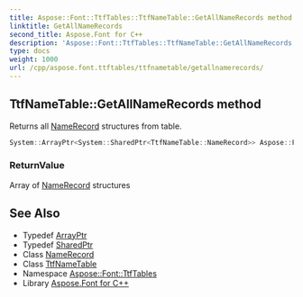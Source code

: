 ```yaml
---
title: Aspose::Font::TtfTables::TtfNameTable::GetAllNameRecords method
linktitle: GetAllNameRecords
second_title: Aspose.Font for C++
description: 'Aspose::Font::TtfTables::TtfNameTable::GetAllNameRecords method. Returns all NameRecord structures from table in C++.'
type: docs
weight: 1000
url: /cpp/aspose.font.ttftables/ttfnametable/getallnamerecords/
---
```

## TtfNameTable::GetAllNameRecords method


Returns all [NameRecord](../namerecord/) structures from table.

```cpp
System::ArrayPtr<System::SharedPtr<TtfNameTable::NameRecord>> Aspose::Font::TtfTables::TtfNameTable::GetAllNameRecords()
```


### ReturnValue

Array of [NameRecord](../namerecord/) structures

## See Also

* Typedef [ArrayPtr](../../../system/arrayptr/)
* Typedef [SharedPtr](../../../system/sharedptr/)
* Class [NameRecord](../namerecord/)
* Class [TtfNameTable](../)
* Namespace [Aspose::Font::TtfTables](../../)
* Library [Aspose.Font for C++](../../../)
